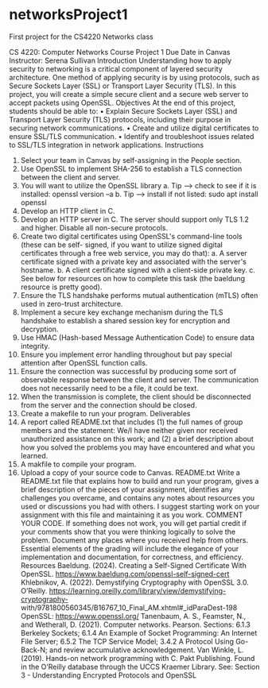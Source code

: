 # networksProject1
First project for the CS4220 Networks class 

CS 4220: Computer Networks
Course Project 1
Due Date in Canvas
Instructor: Serena Sullivan
Introduction
Understanding how to apply security to networking is a critical component of layered security
architecture. One method of applying security is by using protocols, such as Secure Sockets
Layer (SSL) or Transport Layer Security (TLS). In this project, you will create a simple secure
client and a secure web server to accept packets using OpenSSL.
Objectives
At the end of this project, students should be able to:
• Explain Secure Sockets Layer (SSL) and Transport Layer Security (TLS) protocols, including
their purpose in securing network communications.
• Create and utilize digital certificates to ensure SSL/TLS communication.
• Identify and troubleshoot issues related to SSL/TLS integration in network applications.
Instructions
1. Select your team in Canvas by self-assigning in the People section.
2. Use OpenSSL to implement SHA-256 to establish a TLS connection between the client and
server.
3. You will want to utilize the OpenSSL library
a. Tip --> check to see if it is installed: openssl version –a
b. Tip --> install if not listed: sudo apt install openssl
4. Develop an HTTP client in C.
5. Develop an HTTP server in C. The server should support only TLS 1.2 and higher. Disable all
non-secure protocols.
6. Create two digital certificates using OpenSSL's command-line tools (these can be self-
signed, if you want to utilize signed digital certificates through a free web service, you may
do that):
a. A server certificate signed with a private key and associated with the server's
hostname.
b. A client certificate signed with a client-side private key.
c. See below for resources on how to complete this task (the baeldung resource is
pretty good).
7. Ensure the TLS handshake performs mutual authentication (mTLS) often used in zero-trust
architecture.
8. Implement a secure key exchange mechanism during the TLS handshake to establish a
shared session key for encryption and decryption.
9. Use HMAC (Hash-based Message Authentication Code) to ensure data integrity.
10. Ensure you implement error handling throughout but pay special attention after OpenSSL
function calls.
11. Ensure the connection was successful by producing some sort of observable response
between the client and server. The communication does not necessarily need to be a file, it
could be text.
12. When the transmission is complete, the client should be disconnected from the server and
the connection should be closed.
13. Create a makefile to run your program.
Deliverables
1. A report called README.txt that includes (1) the full names of group members and the
statement: We/I have neither given nor received unauthorized assistance on this work; and
(2) a brief description about how you solved the problems you may have encountered and
what you learned.
2. A makfile to compile your program.
3. Upload a copy of your source code to Canvas.
README.txt
Write a README.txt file that explains how to build and run your program, gives a brief
description of the pieces of your assignment, identifies any challenges you overcame, and
contains any notes about resources you used or discussions you had with others. I suggest
starting work on your assignment with this file and maintaining it as you work.
COMMENT YOUR CODE. If something does not work, you will get partial credit if your
comments show that you were thinking logically to solve the problem. Document any places
where you received help from others. Essential elements of the grading will include the
elegance of your implementation and documentation, for correctness, and efficiency.
Resources
Baeldung. (2024). Creating a Self-Signed Certificate With OpenSSL.
https://www.baeldung.com/openssl-self-signed-cert
Khlebnikov, A. (2022). Demystifying Cryptography with OpenSSL 3.0. O’Reilly.
https://learning.oreilly.com/library/view/demystifying-cryptography-
with/9781800560345/B16767_10_Final_AM.xhtml#_idParaDest-198
OpenSSL: https://www.openssl.org/
Tanenbaum, A. S., Feamster, N., and Wetherall, D. (2021). Computer networks. Pearson.
Sections: 6.1.3 Berkeley Sockets; 6.1.4 An Example of Socket Programming: An Internet
File
Server; 6.5.2 The TCP Service Model; 3.4.2 A Protocol Using Go-Back-N; and review
accumulative acknowledgement.
Van Winkle, L. (2019). Hands-on network programming with C. Pakt Publishing.
Found in the O’Reilly database through the UCCS Kraemer Library. See: Section 3 -
Understanding Encrypted Protocols and OpenSSL
